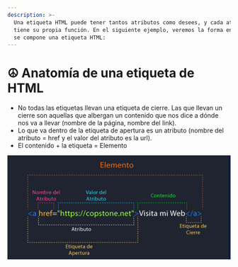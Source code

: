 ```yaml
---
description: >-
  Una etiqueta HTML puede tener tantos atributos como desees, y cada atributo
  tiene su propia función. En el siguiente ejemplo, veremos la forma en la que
  se compone una etiqueta HTML:
---
```


# ☮ Anatomía de una etiqueta de HTML



* No todas las etiquetas llevan una etiqueta de cierre. Las que llevan un cierre son aquellas que albergan un contenido que nos dice a dónde nos va a llevar (nombre de la página, nombre del link).
* Lo que va dentro de la etiqueta de apertura es un atributo (nombre del atributo = href y el valor del atributo es la url).
* El contenido + la etiqueta = Elemento

![](<.gitbook/assets/image (1).png>)
